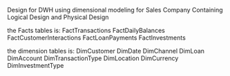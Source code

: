 Design for DWH using dimensional modeling for Sales Company
Containing Logical Design and Physical Design

the Facts tables is:
FactTransactions
FactDailyBalances
FactCustomerInteractions
FactLoanPayments
FactInvestments

the dimension tables is:
DimCustomer
DimDate
DimChannel
DimLoan
DimAccount
DimTransactionType
DimLocation
DimCurrency
DimInvestmentType